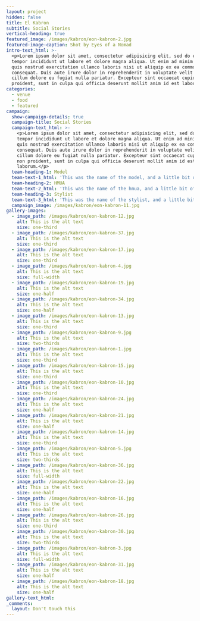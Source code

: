 ```yaml
---
layout: project
hidden: false
title: El Kabron
subtitle: Social Stories
vertical-heading: true
featured_image: /images/kabron/eon-kabron-2.jpg
featured-image-caption: Shot by Eyes of a Nomad
intro-text_html: >-
  <p>Lorem ipsum dolor sit amet, consectetur adipisicing elit, sed do eiusmod
  tempor incididunt ut labore et dolore magna aliqua. Ut enim ad minim veniam,
  quis nostrud exercitation ullamco laboris nisi ut aliquip ex ea commodo
  consequat. Duis aute irure dolor in reprehenderit in voluptate velit esse
  cillum dolore eu fugiat nulla pariatur. Excepteur sint occaecat cupidatat non
  proident, sunt in culpa qui officia deserunt mollit anim id est laborum.</p>
categories:
  - venue
  - food
  - featured
campaign:
  show-campaign-details: true
  campaign-title: Social Stories
  campaign-text_html: >-
    <p>Lorem ipsum dolor sit amet, consectetur adipisicing elit, sed do eiusmod
    tempor incididunt ut labore et dolore magna aliqua. Ut enim ad minim veniam,
    quis nostrud exercitation ullamco laboris nisi ut aliquip ex ea commodo
    consequat. Duis aute irure dolor in reprehenderit in voluptate velit esse
    cillum dolore eu fugiat nulla pariatur. Excepteur sint occaecat cupidatat
    non proident, sunt in culpa qui officia deserunt mollit anim id est
    laborum.</p>
  team-heading-1: Model
  team-text-1_html: 'This was the name of the model, and a little bit of a blurb about her.'
  team-heading-2: HMUA
  team-text-2_html: 'This was the name of the hmua, and a little bit of a blurb about her.'
  team-heading-3: Stylist
  team-text-3_html: 'This was the name of the stylist, and a little bit of a blurb about her.'
  campaign_image: /images/kabron/eon-kabron-11.jpg
gallery-images:
  - image_path: /images/kabron/eon-kabron-12.jpg
    alt: This is the alt text
    size: one-third
  - image_path: /images/kabron/eon-kabron-37.jpg
    alt: This is the alt text
    size: one-third
  - image_path: /images/kabron/eon-kabron-17.jpg
    alt: This is the alt text
    size: one-third
  - image_path: /images/kabron/eon-kabron-4.jpg
    alt: This is the alt text
    size: full-width
  - image_path: /images/kabron/eon-kabron-19.jpg
    alt: This is the alt text
    size: one-half
  - image_path: /images/kabron/eon-kabron-34.jpg
    alt: This is the alt text
    size: one-half
  - image_path: /images/kabron/eon-kabron-13.jpg
    alt: This is the alt text
    size: one-third
  - image_path: /images/kabron/eon-kabron-9.jpg
    alt: This is the alt text
    size: two-thirds
  - image_path: /images/kabron/eon-kabron-1.jpg
    alt: This is the alt text
    size: one-third
  - image_path: /images/kabron/eon-kabron-15.jpg
    alt: This is the alt text
    size: one-third
  - image_path: /images/kabron/eon-kabron-10.jpg
    alt: This is the alt text
    size: one-third
  - image_path: /images/kabron/eon-kabron-24.jpg
    alt: This is the alt text
    size: one-half
  - image_path: /images/kabron/eon-kabron-21.jpg
    alt: This is the alt text
    size: one-half
  - image_path: /images/kabron/eon-kabron-14.jpg
    alt: This is the alt text
    size: one-third
  - image_path: /images/kabron/eon-kabron-5.jpg
    alt: This is the alt text
    size: two-thirds
  - image_path: /images/kabron/eon-kabron-36.jpg
    alt: This is the alt text
    size: full-width
  - image_path: /images/kabron/eon-kabron-22.jpg
    alt: This is the alt text
    size: one-half
  - image_path: /images/kabron/eon-kabron-16.jpg
    alt: This is the alt text
    size: one-half
  - image_path: /images/kabron/eon-kabron-26.jpg
    alt: This is the alt text
    size: one-third
  - image_path: /images/kabron/eon-kabron-30.jpg
    alt: This is the alt text
    size: two-thirds
  - image_path: /images/kabron/eon-kabron-3.jpg
    alt: This is the alt text
    size: full-width
  - image_path: /images/kabron/eon-kabron-31.jpg
    alt: This is the alt text
    size: one-half
  - image_path: /images/kabron/eon-kabron-18.jpg
    alt: This is the alt text
    size: one-half
gallery-text_html:
_comments:
  layout: Don't touch this
---
```

